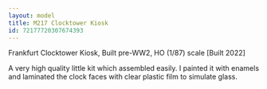 ```yaml
---
layout: model
title: M217 Clocktower Kiosk
id: 72177720307674393
---
```


Frankfurt Clocktower Kiosk, Built pre-WW2, HO (1/87) scale  [Built 2022]

A very high quality little kit which assembled easily. I painted it with enamels and laminated the clock faces with clear plastic film to simulate glass.


